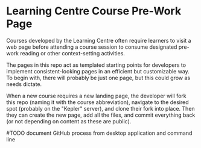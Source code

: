 # Learning Centre Course Pre-Work Page

Courses developed by the Learning Centre often require learners to 
visit a web page before attending a course session to consume 
designated pre-work reading or other context-setting activities.

The pages in this repo act as templated starting points for developers
to implement consistent-looking pages in an efficient but customizable
way. To begin with, there will probably be just one page, but this could
grow as needs dictate.

When a new course requires a new landing page, the developer will fork 
this repo (naming it with the course abbreviation), navigate to the 
desired spot (probably on the "Kepler" server), and clone their fork 
into place. Then they can create the new page, add all the files, and 
commit everything back (or not depending on content as these are public).

#TODO document GitHub process from desktop application and command line
